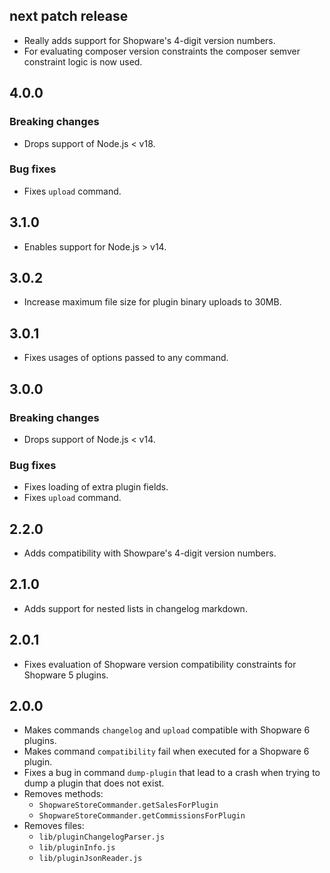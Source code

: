 ## next patch release

* Really adds support for Shopware's 4-digit version numbers.
* For evaluating composer version constraints the composer semver constraint logic is now used.

## 4.0.0

### Breaking changes

* Drops support of Node.js < v18.

### Bug fixes

* Fixes `upload` command.

## 3.1.0

* Enables support for Node.js > v14.

## 3.0.2

* Increase maximum file size for plugin binary uploads to 30MB.

## 3.0.1

* Fixes usages of options passed to any command.

## 3.0.0

### Breaking changes

* Drops support of Node.js < v14.

### Bug fixes

* Fixes loading of extra plugin fields.
* Fixes `upload` command.

## 2.2.0

* Adds compatibility with Showpare's 4-digit version numbers.

## 2.1.0

* Adds support for nested lists in changelog markdown.

## 2.0.1

* Fixes evaluation of Shopware version compatibility constraints for Shopware 5 plugins.

## 2.0.0

* Makes commands `changelog` and `upload` compatible with Shopware 6 plugins.
* Makes command `compatibility` fail when executed for a Shopware 6 plugin.
* Fixes a bug in command `dump-plugin` that lead to a crash when trying to dump a plugin that does not exist.
* Removes methods:
  * `ShopwareStoreCommander.getSalesForPlugin`
  * `ShopwareStoreCommander.getCommissionsForPlugin`
* Removes files:
  * `lib/pluginChangelogParser.js`
  * `lib/pluginInfo.js`
  * `lib/pluginJsonReader.js`
